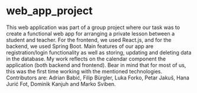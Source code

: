 # web_app_project
This web application was part of a group project where our task was to create a functional web app for arranging a private lesson between a student and teacher. For the frontend, we used React.js, and for the backend, we used Spring Boot. Main features of our app are registration/login functionality as well as storing, updating and deleting data in the database. My work reflects on the calendar component the application (both backend and frontend). Bear in mind that for most of us, this was the first time working with the mentioned technologies. Contributors are: Adrian Babić, Filip Bürgler, Luka Forko, Petar Jakuš, Hana Jurić Fot, Dominik Kanjuh and Marko Sviben.